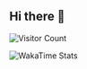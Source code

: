 ## Hi there 👋

![Visitor Count](https://profile-counter.glitch.me/RYFOJE/count.svg)

![WakaTime Stats](https://wakatime.com/share/@ryfoje/9f66c049-25cd-47fd-82ac-fa300cf5a64c.svg)
